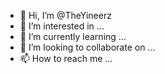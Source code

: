 - 👋 Hi, I’m @TheYineerz
- 👀 I’m interested in ...
- 🌱 I’m currently learning ...
- 💞️ I’m looking to collaborate on ...
- 📫 How to reach me ...

<!---
TheYineerz/TheYineerz is a ✨ special ✨ repository because its `README.md` (this file) appears on your GitHub profile.
You can click the Preview link to take a look at your changes.
--->
